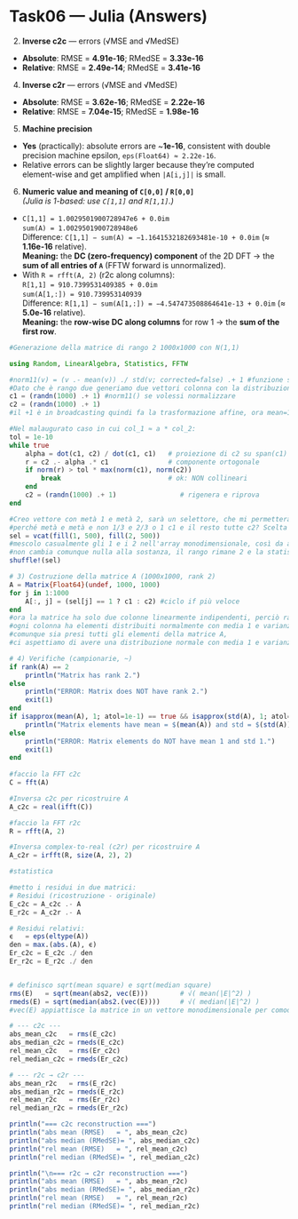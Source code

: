 # Task06 — Julia (Answers)

2) **Inverse c2c** — errors (√MSE and √MedSE)  
- **Absolute**: RMSE = **4.91e-16**; RMedSE = **3.33e-16**  
- **Relative**: RMSE = **2.49e-14**; RMedSE = **3.41e-16**

4) **Inverse c2r** — errors (√MSE and √MedSE)  
- **Absolute**: RMSE = **3.62e-16**; RMedSE = **2.22e-16**  
- **Relative**: RMSE = **7.04e-15**; RMedSE = **1.98e-16**

5) **Machine precision**
- **Yes** (practically): absolute errors are ~**1e-16**, consistent with double precision machine epsilon, `eps(Float64) ≈ 2.22e-16`.  
- Relative errors can be slightly larger because they’re computed element-wise and get amplified when `|A[i,j]|` is small.

6) **Numeric value and meaning of `C[0,0]` / `R[0,0]`**  
*(Julia is 1-based: use `C[1,1]` and `R[1,1]`.)*
- `C[1,1] = 1.0029501900728947e6 + 0.0im`  
  `sum(A) = 1.0029501900728948e6`  
  Difference: `C[1,1] − sum(A) = −1.1641532182693481e-10 + 0.0im` (≈ **1.16e-16** relative).  
  **Meaning:** the **DC (zero-frequency) component** of the 2D DFT → the **sum of all entries of `A`** (FFTW forward is unnormalized).
- With `R = rfft(A, 2)` (r2c along columns):  
  `R[1,1] = 910.7399531409385 + 0.0im`  
  `sum(A[1,:]) = 910.739953140939`  
  Difference: `R[1,1] − sum(A[1,:]) = −4.547473508864641e-13 + 0.0im` (≈ **5.0e-16** relative).  
  **Meaning:** the **row-wise DC along columns** for row 1 → the **sum of the first row**.


```julia
#Generazione della matrice di rango 2 1000x1000 con N(1,1)

using Random, LinearAlgebra, Statistics, FFTW

#norm11(v) = (v .- mean(v)) ./ std(v; corrected=false) .+ 1 #funzione se volessi normalizzare a N(1,1), qui forzo la normalizzazione e perdo gaussianità
#Dato che è rango due generiamo due vettori colonna con la distribuzione richiesta N(1,1)
c1 = (randn(1000) .+ 1) #norm11() se volessi normalizzare
c2 = (randn(1000) .+ 1) 
#il +1 è in broadcasting quindi fa la trasformazione affine, ora mean=1

#Nel malaugurato caso in cui col_1 ≈ a * col_2:
tol = 1e-10
while true
    alpha = dot(c1, c2) / dot(c1, c1)   # proiezione di c2 su span(c1)
    r = c2 .- alpha .* c1               # componente ortogonale
    if norm(r) > tol * max(norm(c1), norm(c2))
        break                           # ok: NON collineari
    end
    c2 = (randn(1000) .+ 1)                # rigenera e riprova
end

#Creo vettore con metà 1 e metà 2, sarà un selettore, che mi permetterà di avere metà colonne c1 e meta c2
#perché metà e metà e non 1/3 e 2/3 o 1 c1 e il resto tutte c2? Scelta arbitraria, così
sel = vcat(fill(1, 500), fill(2, 500))
#mescolo casualmente gli 1 e i 2 nell'array monodimensionale, così da avere una distribuzione casuale delle colonne nell'inserimento
#non cambia comunque nulla alla sostanza, il rango rimane 2 e la statistica pure, anche questa scelta arbitraria
shuffle!(sel)

# 3) Costruzione della matrice A (1000x1000, rank 2)
A = Matrix{Float64}(undef, 1000, 1000)
for j in 1:1000
    A[:, j] = (sel[j] == 1 ? c1 : c2) #ciclo if più veloce
end
#ora la matrice ha solo due colonne linearmente indipendenti, perciò rango 2
#ogni colonna ha elementi distribuiti normalmente con media 1 e varianza 1, non è lo stesso per ogni riga ovviamente.
#comunque sia presi tutti gli elementi della matrice A,
#ci aspettiamo di avere una distribuzione normale con media 1 e varianza 1, e ovviamente rango 2 che andiamo a controllare:

# 4) Verifiche (campionarie, ~)
if rank(A) == 2
    println("Matrix has rank 2.")
else 
    println("ERROR: Matrix does NOT have rank 2.")
    exit(1)
end
if isapprox(mean(A), 1; atol=1e-1) == true && isapprox(std(A), 1; atol=1e-1) == true
    println("Matrix elements have mean = $(mean(A)) and std = $(std(A)).")
else 
    println("ERROR: Matrix elements do NOT have mean 1 and std 1.")
    exit(1)
end
 
#faccio la FFT c2c
C = fft(A)

#Inversa c2c per ricostruire A
A_c2c = real(ifft(C))

#faccio la FFT r2c
R = rfft(A, 2)

#Inversa complex-to-real (c2r) per ricostruire A
A_c2r = irfft(R, size(A, 2), 2)

#statistica

#metto i residui in due matrici:
# Residui (ricostruzione - originale)
E_c2c = A_c2c .- A
E_r2c = A_c2r .- A

# Residui relativi:
ϵ   = eps(eltype(A))
den = max.(abs.(A), ϵ)
Er_c2c = E_c2c ./ den
Er_r2c = E_r2c ./ den


# definisco sqrt(mean square) e sqrt(median square)
rms(E)   = sqrt(mean(abs2, vec(E)))        # √( mean(|E|^2) )
rmeds(E) = sqrt(median(abs2.(vec(E))))     # √( median(|E|^2) )       
#vec(E) appiattisce la matrice in un vettore monodimensionale per comodità

# --- c2c ---
abs_mean_c2c   = rms(E_c2c)
abs_median_c2c = rmeds(E_c2c)
rel_mean_c2c   = rms(Er_c2c)
rel_median_c2c = rmeds(Er_c2c)

# --- r2c → c2r ---
abs_mean_r2c   = rms(E_r2c)
abs_median_r2c = rmeds(E_r2c)
rel_mean_r2c   = rms(Er_r2c)
rel_median_r2c = rmeds(Er_r2c)

println("=== c2c reconstruction ===")
println("abs mean (RMSE)   = ", abs_mean_c2c)
println("abs median (RMedSE)= ", abs_median_c2c)
println("rel mean (RMSE)   = ", rel_mean_c2c)
println("rel median (RMedSE)= ", rel_median_c2c)

println("\n=== r2c → c2r reconstruction ===")
println("abs mean (RMSE)   = ", abs_mean_r2c)
println("abs median (RMedSE)= ", abs_median_r2c)
println("rel mean (RMSE)   = ", rel_mean_r2c)
println("rel median (RMedSE)= ", rel_median_r2c)
```
